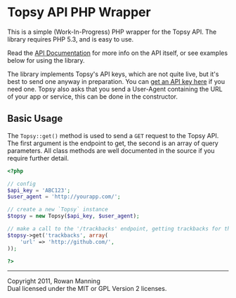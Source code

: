 # Topsy API PHP Wrapper

This is a simple (Work-In-Progress) PHP wrapper for the Topsy API. The library requires PHP 5.3, and is easy to use.

Read the [API Documentation](http://code.google.com/p/otterapi/w/list) for more info on the API itself, or see examples below for using the library.

The library implements Topsy's API keys, which are not quite live, but it's best to send one anyway in preparation. You can [get an API key here](http://manage.topsy.com/app/) if you need one. Topsy also asks that you send a User-Agent containing the URL of your app or service, this can be done in the constructor.

## Basic Usage

The `Topsy::get()` method is used to send a `GET` request to the Topsy API. The first argument is the endpoint to get, the second is an array of query parameters. All class methods are well documented in the source if you require further detail.

```php
<?php

// config
$api_key = 'ABC123';
$user_agent = 'http://yourapp.com/';

// create a new `Topsy` instance
$topsy = new Topsy($api_key, $user_agent);

// make a call to the '/trackbacks' endpoint, getting trackbacks for the GitHub website
$topsy->get('trackbacks', array(
	'url' => 'http://github.com/',
));

?>
```

---

Copyright 2011, Rowan Manning  
Dual licensed under the MIT or GPL Version 2 licenses.